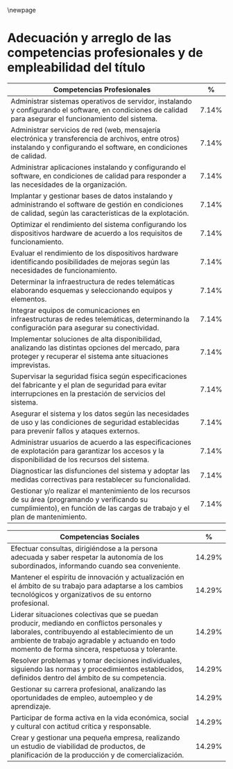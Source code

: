 \newpage

# Adecuación y arreglo de las competencias profesionales y de empleabilidad del título 

|Competencias Profesionales| %  |
|--------------------------|----|
 | Administrar sistemas operativos de servidor, instalando y configurando el software, en condiciones de calidad para asegurar el funcionamiento del sistema.|7.14%  |
 | Administrar servicios de red (web, mensajería electrónica y transferencia de archivos, entre otros) instalando y configurando el software, en condiciones de calidad.|7.14%  |
 | Administrar aplicaciones instalando y configurando el software, en condiciones de calidad para responder a las necesidades de la organización.|7.14%  |
 | Implantar y gestionar bases de datos instalando y administrando el software de gestión en condiciones de calidad, según las características de la explotación.|7.14%  |
 | Optimizar el rendimiento del sistema configurando los dispositivos hardware de acuerdo a los requisitos de funcionamiento.|7.14%  |
 | Evaluar el rendimiento de los dispositivos hardware identificando posibilidades de mejoras según las necesidades de funcionamiento.|7.14%  |
 | Determinar la infraestructura de redes telemáticas elaborando esquemas y seleccionando equipos y elementos.|7.14%  |
 | Integrar equipos de comunicaciones en infraestructuras de redes telemáticas, determinando la configuración para asegurar su conectividad.|7.14%  |
 | Implementar soluciones de alta disponibilidad, analizando las distintas opciones del mercado, para proteger y recuperar el sistema ante situaciones imprevistas.|7.14%  |
 | Supervisar la seguridad física según especificaciones del fabricante y el plan de seguridad para evitar interrupciones en la prestación de servicios del sistema.|7.14%  |
 | Asegurar el sistema y los datos según las necesidades de uso y las condiciones de seguridad establecidas para prevenir fallos y ataques externos.|7.14%  |
 | Administrar usuarios de acuerdo a las especificaciones de explotación para garantizar los accesos y la disponibilidad de los recursos del sistema.|7.14%  |
 | Diagnosticar las disfunciones del sistema y adoptar las medidas correctivas para restablecer su funcionalidad.|7.14%  |
 | Gestionar y/o realizar el mantenimiento de los recursos de su área (programando y verificando su cumplimiento), en función de las cargas de trabajo y el plan de mantenimiento.|7.14%  |

|Competencias Sociales| %  |
|---------------------|----|
 | Efectuar consultas, dirigiéndose a la persona adecuada y saber respetar la autonomía de los subordinados, informando cuando sea conveniente.|14.29%  |
 | Mantener el espíritu de innovación y actualización en el ámbito de su trabajo para adaptarse a los cambios tecnológicos y organizativos de su entorno profesional.|14.29%  |
 | Liderar situaciones colectivas que se puedan producir, mediando en conflictos personales y laborales, contribuyendo al establecimiento de un ambiente de trabajo agradable y actuando en todo momento de forma sincera, respetuosa y tolerante.|14.29%  |
 | Resolver problemas y tomar decisiones individuales, siguiendo las normas y procedimientos establecidos, definidos dentro del ámbito de su competencia.|14.29%  |
 | Gestionar su carrera profesional, analizando las oportunidades de empleo, autoempleo y de aprendizaje.|14.29%  |
 | Participar de forma activa en la vida económica, social y cultural con actitud crítica y responsable.|14.29%  |
 | Crear y gestionar una pequeña empresa, realizando un estudio de viabilidad de productos, de planificación de la producción y de comercialización.|14.29%  |

